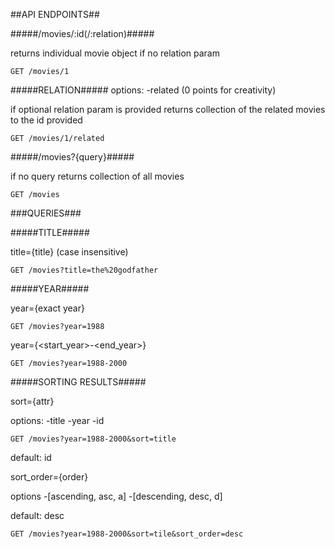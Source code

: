 ##API ENDPOINTS##

#####/movies/:id(/:relation)#####

returns individual movie object if no relation param
```
GET /movies/1
```
#####RELATION#####
options:
-related (0 points for creativity)

if optional relation param is provided returns collection of the related
movies to the id provided
```
GET /movies/1/related
```

#####/movies?{query}#####

if no query returns collection of all movies
```
GET /movies
```


###QUERIES###

#####TITLE#####

title={title} (case insensitive)
```
GET /movies?title=the%20godfather
```

#####YEAR#####

year={exact year}

```
GET /movies?year=1988
```
year={<start_year>-<end_year>}
```
GET /movies?year=1988-2000
```

#####SORTING RESULTS#####

sort={attr}

options:
-title
-year
-id

```
GET /movies?year=1988-2000&sort=title
```

default: id

sort_order={order}

options
-[ascending, asc, a]
-[descending, desc, d]

default: desc

```
GET /movies?year=1988-2000&sort=tile&sort_order=desc
```
